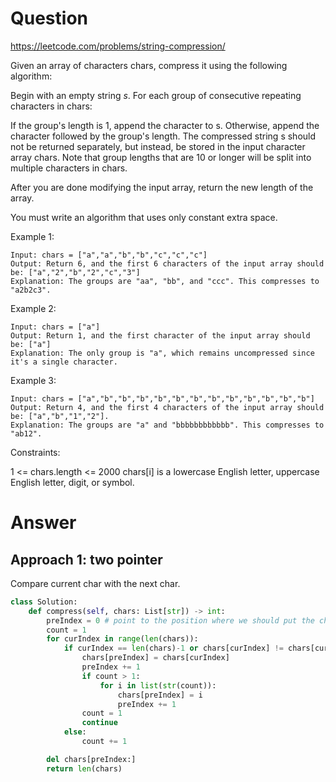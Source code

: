 Question
======

https://leetcode.com/problems/string-compression/

Given an array of characters chars, compress it using the following algorithm:

Begin with an empty string *s*. For each group of consecutive repeating characters in chars:

If the group's length is 1, append the character to s.
Otherwise, append the character followed by the group's length.
The compressed string s should not be returned separately, but instead, be stored in the input character array chars. Note that group lengths that are 10 or longer will be split into multiple characters in chars.

After you are done modifying the input array, return the new length of the array.

You must write an algorithm that uses only constant extra space.

 

Example 1:

```
Input: chars = ["a","a","b","b","c","c","c"]
Output: Return 6, and the first 6 characters of the input array should be: ["a","2","b","2","c","3"]
Explanation: The groups are "aa", "bb", and "ccc". This compresses to "a2b2c3".
```

Example 2:

```
Input: chars = ["a"]
Output: Return 1, and the first character of the input array should be: ["a"]
Explanation: The only group is "a", which remains uncompressed since it's a single character.
```

Example 3:

```
Input: chars = ["a","b","b","b","b","b","b","b","b","b","b","b","b"]
Output: Return 4, and the first 4 characters of the input array should be: ["a","b","1","2"].
Explanation: The groups are "a" and "bbbbbbbbbbbb". This compresses to "ab12".
```

Constraints:

1 <= chars.length <= 2000
chars[i] is a lowercase English letter, uppercase English letter, digit, or symbol.


Answer
=====


Approach 1: two pointer
----------

Compare current char with the next char.

```python
class Solution:
    def compress(self, chars: List[str]) -> int:
        preIndex = 0 # point to the position where we should put the char.
        count = 1
        for curIndex in range(len(chars)):
            if curIndex == len(chars)-1 or chars[curIndex] != chars[curIndex+1] :
                chars[preIndex] = chars[curIndex]
                preIndex += 1
                if count > 1:
                    for i in list(str(count)):
                        chars[preIndex] = i
                        preIndex += 1
                count = 1
                continue
            else:
                count += 1

        del chars[preIndex:]
        return len(chars)
```
